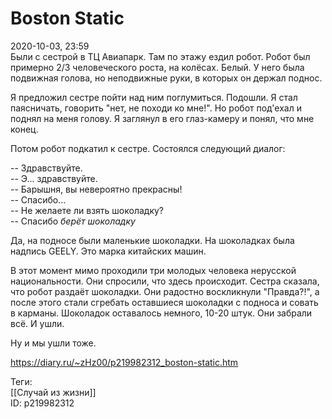 Boston Static
==============

   
 2020-10-03, 23:59   
  Были с сестрой в ТЦ Авиапарк. Там по этажу ездил робот. Робот был примерно 2/3 человеческого роста, на колёсах. Белый. У него была подвижная голова, но неподвижные руки, в которых он держал поднос.   
   
 Я предложил сестре пойти над ним поглумиться. Подошли. Я стал паясничать, говорить "нет, не походи ко мне!". Но робот под'ехал и поднял на меня голову. Я заглянул в его глаз-камеру и понял, что мне конец.   
   
 Потом робот подкатил к сестре. Состоялся следующий диалог:   
   
 -- Здравствуйте.   
 -- Э... здравствуйте.   
 -- Барышня, вы невероятно прекрасны!   
 -- Спасибо...   
 -- Не желаете ли взять шоколадку?   
 -- Спасибо *берёт шоколадку*   
   
 Да, на подносе были маленькие шоколадки. На шоколадках была надпись GEELY. Это марка китайских машин.   
   
 В этот момент мимо проходили три молодых человека нерусской национальности. Они спросили, что здесь происходит. Сестра сказала, что робот раздаёт шоколадки. Они радостно воскликнули "Правда?!", а после этого стали сгребать оставшиеся шоколадки с подноса и совать в карманы. Шоколадок оставалось немного, 10-20 штук. Они забрали всё. И ушли.   
   
 Ну и мы ушли тоже.   
    
 <https://diary.ru/~zHz00/p219982312_boston-static.htm>   
   
 Теги:   
 [[Случай из жизни]]   
 ID: p219982312